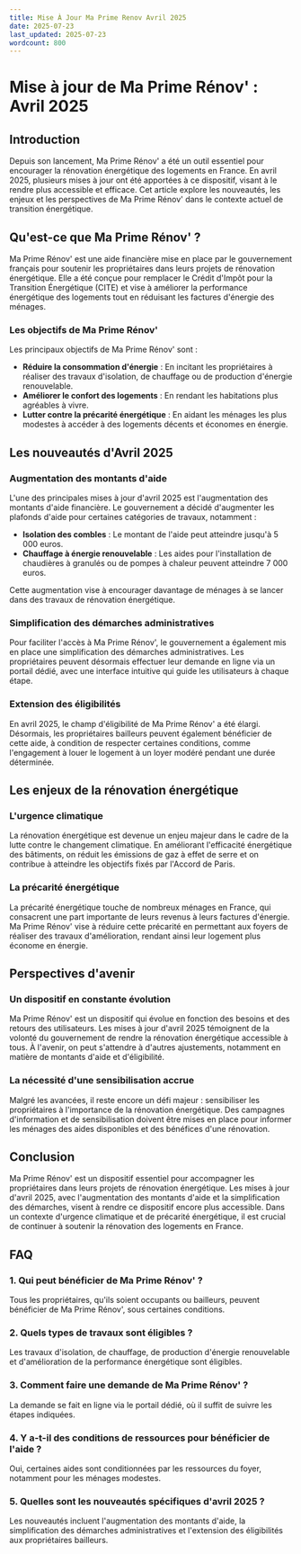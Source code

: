 ```yaml
---
title: Mise À Jour Ma Prime Renov Avril 2025
date: 2025-07-23
last_updated: 2025-07-23
wordcount: 800
---
```


# Mise à jour de Ma Prime Rénov' : Avril 2025

## Introduction

Depuis son lancement, Ma Prime Rénov' a été un outil essentiel pour encourager la rénovation énergétique des logements en France. En avril 2025, plusieurs mises à jour ont été apportées à ce dispositif, visant à le rendre plus accessible et efficace. Cet article explore les nouveautés, les enjeux et les perspectives de Ma Prime Rénov' dans le contexte actuel de transition énergétique.

## Qu'est-ce que Ma Prime Rénov' ?

Ma Prime Rénov' est une aide financière mise en place par le gouvernement français pour soutenir les propriétaires dans leurs projets de rénovation énergétique. Elle a été conçue pour remplacer le Crédit d'Impôt pour la Transition Énergétique (CITE) et vise à améliorer la performance énergétique des logements tout en réduisant les factures d'énergie des ménages.

### Les objectifs de Ma Prime Rénov'

Les principaux objectifs de Ma Prime Rénov' sont :

- **Réduire la consommation d'énergie** : En incitant les propriétaires à réaliser des travaux d'isolation, de chauffage ou de production d'énergie renouvelable.
- **Améliorer le confort des logements** : En rendant les habitations plus agréables à vivre.
- **Lutter contre la précarité énergétique** : En aidant les ménages les plus modestes à accéder à des logements décents et économes en énergie.

## Les nouveautés d'Avril 2025

### Augmentation des montants d'aide

L'une des principales mises à jour d'avril 2025 est l'augmentation des montants d'aide financière. Le gouvernement a décidé d'augmenter les plafonds d'aide pour certaines catégories de travaux, notamment :

- **Isolation des combles** : Le montant de l'aide peut atteindre jusqu'à 5 000 euros.
- **Chauffage à énergie renouvelable** : Les aides pour l'installation de chaudières à granulés ou de pompes à chaleur peuvent atteindre 7 000 euros.

Cette augmentation vise à encourager davantage de ménages à se lancer dans des travaux de rénovation énergétique.

### Simplification des démarches administratives

Pour faciliter l'accès à Ma Prime Rénov', le gouvernement a également mis en place une simplification des démarches administratives. Les propriétaires peuvent désormais effectuer leur demande en ligne via un portail dédié, avec une interface intuitive qui guide les utilisateurs à chaque étape.

### Extension des éligibilités

En avril 2025, le champ d'éligibilité de Ma Prime Rénov' a été élargi. Désormais, les propriétaires bailleurs peuvent également bénéficier de cette aide, à condition de respecter certaines conditions, comme l'engagement à louer le logement à un loyer modéré pendant une durée déterminée.

## Les enjeux de la rénovation énergétique

### L'urgence climatique

La rénovation énergétique est devenue un enjeu majeur dans le cadre de la lutte contre le changement climatique. En améliorant l'efficacité énergétique des bâtiments, on réduit les émissions de gaz à effet de serre et on contribue à atteindre les objectifs fixés par l'Accord de Paris.

### La précarité énergétique

La précarité énergétique touche de nombreux ménages en France, qui consacrent une part importante de leurs revenus à leurs factures d'énergie. Ma Prime Rénov' vise à réduire cette précarité en permettant aux foyers de réaliser des travaux d'amélioration, rendant ainsi leur logement plus économe en énergie.

## Perspectives d'avenir

### Un dispositif en constante évolution

Ma Prime Rénov' est un dispositif qui évolue en fonction des besoins et des retours des utilisateurs. Les mises à jour d'avril 2025 témoignent de la volonté du gouvernement de rendre la rénovation énergétique accessible à tous. À l'avenir, on peut s'attendre à d'autres ajustements, notamment en matière de montants d'aide et d'éligibilité.

### La nécessité d'une sensibilisation accrue

Malgré les avancées, il reste encore un défi majeur : sensibiliser les propriétaires à l'importance de la rénovation énergétique. Des campagnes d'information et de sensibilisation doivent être mises en place pour informer les ménages des aides disponibles et des bénéfices d'une rénovation.

## Conclusion

Ma Prime Rénov' est un dispositif essentiel pour accompagner les propriétaires dans leurs projets de rénovation énergétique. Les mises à jour d'avril 2025, avec l'augmentation des montants d'aide et la simplification des démarches, visent à rendre ce dispositif encore plus accessible. Dans un contexte d'urgence climatique et de précarité énergétique, il est crucial de continuer à soutenir la rénovation des logements en France.

## FAQ

### 1. Qui peut bénéficier de Ma Prime Rénov' ?

Tous les propriétaires, qu'ils soient occupants ou bailleurs, peuvent bénéficier de Ma Prime Rénov', sous certaines conditions.

### 2. Quels types de travaux sont éligibles ?

Les travaux d'isolation, de chauffage, de production d'énergie renouvelable et d'amélioration de la performance énergétique sont éligibles.

### 3. Comment faire une demande de Ma Prime Rénov' ?

La demande se fait en ligne via le portail dédié, où il suffit de suivre les étapes indiquées.

### 4. Y a-t-il des conditions de ressources pour bénéficier de l'aide ?

Oui, certaines aides sont conditionnées par les ressources du foyer, notamment pour les ménages modestes.

### 5. Quelles sont les nouveautés spécifiques d'avril 2025 ?

Les nouveautés incluent l'augmentation des montants d'aide, la simplification des démarches administratives et l'extension des éligibilités aux propriétaires bailleurs.